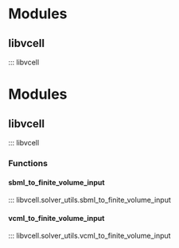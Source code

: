 # Modules

## libvcell

::: libvcell

# Modules

## libvcell

::: libvcell

### Functions

#### sbml_to_finite_volume_input

::: libvcell.solver_utils.sbml_to_finite_volume_input

#### vcml_to_finite_volume_input

::: libvcell.solver_utils.vcml_to_finite_volume_input
